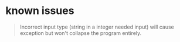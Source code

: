 # known issues

> Incorrect input type (string in a integer needed input) will cause exception but won't collapse the program entirely.
